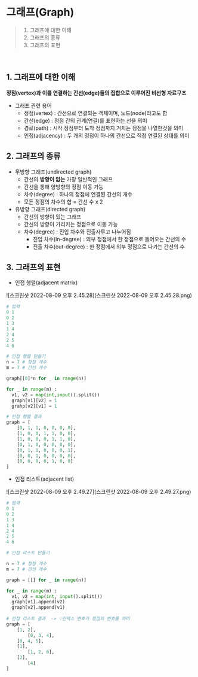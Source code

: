 # 그래프(Graph)

> 1. 그래프에 대한 이해
> 2. 그래프의 종류
> 3. 그래프의 표현

<br>

## 1. 그래프에 대한 이해

**정점(vertex)과 이를 연결하는 간선(edge)들의 집합으로 이루어진 비선형 자료구조**

- 그래프 관련 용어
  - 정점(vertex) : 간선으로 연결되는 객체이며, 노드(node)라고도 함
  - 간선(edge) : 정점 간의 관계(연결)를 표현하는 선을 의미
  - 경로(path) : 시작 정점부터 도착 정점까지 거치는 정점을 나열한것을 의미
  - 인접(adjacency) : 두 개의 정점이 하나의 간선으로 직접 연결된 상태를 의미



## 2. 그래프의 종류

- 무방향 그래프(undirected graph)
  - 간선의 **방향이 없는** 가장 일반적인 그래프
  - 간선을 통해 양방향의 정점 이동 가능
  - 차수(degree) : 하나의 정점에 연결된 간선의 개수
  - 모든 정점의 차수의 합 = 간선 수 x 2 
- 유방향 그래프(directed graph)
  - 간선의 방향이 있는 그래프
  - 간선의 방향이 가리키는 정점으로 이동 가능
  - 차수(degree) : 진입 차수와 진출사루고 나누어짐 
    - 진입 차수(In-degree) : 외부 정점에서 한 정점으로 들어오는 간선의 수 
    - 진출 차수(out-degree) : 한 정점에서 외부 정점으로 나가는 간선의 수 



## 3. 그래프의 표현 

- 인접 행렬(adjacent matrix)

![스크린샷 2022-08-09 오후 2.45.28](스크린샷 2022-08-09 오후 2.45.28.png)

```python
# 입력 
0 1 
0 2 
1 3 
1 4 
2 4 
2 5 
4 6 

# 인접 행렬 만들기
n = 7 # 정점 개수
m = 7 # 간선 개수 

graph[[0]*n for _ in range(n)]

for _ in range(m) : 
  v1, v2 = map(int,input().split())
  graph[v1][v2] = 1 
  grahp[v2][v1] = 1 

# 인접 행렬 결과 
graph = [
	[0, 1, 1, 0, 0, 0, 0], 
	[1, 0, 0, 1, 1, 0, 0], 
	[1, 0, 0, 0, 1, 1, 0], 
	[0, 1, 0, 0, 0, 0, 0], 
	[0, 1, 1, 0, 0, 0, 1], 
	[0, 0, 1, 0, 0, 0, 0], 
	[0, 0, 0, 0, 1, 0, 0]
]
```



- 인접 리스트(adjacent list)

![스크린샷 2022-08-09 오후 2.49.27](스크린샷 2022-08-09 오후 2.49.27.png)

```python
# 입력 
0 1 
0 2 
1 3 
1 4 
2 4 
2 5 
4 6 

# 인접 리스트 만들기

n = 7 # 정점 개수
m = 7 # 간선 개수

graph = [[] for _ in range(n)]

for _ in range(m) : 
  v1, v2 = map(int, input().split())
  graph[v1].append(v2)
  graph[v2].append(v1)
  
# 인접 리스트 결과  -> 💡인덱스 번호가 정점의 번호를 의미 
graph = [
    [1, 2],
		[0, 3, 4], 
  	[0, 4, 5],
  	[1],
		[1, 2, 6],
  	[2],
		[4]
]
```

